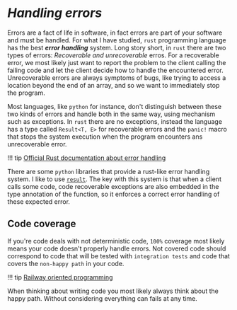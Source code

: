 # *Handling errors*

Errors are a fact of life in software, in fact errors are part of your software and must be handled. For what I have studied, `rust` programming language has the best ***error handling*** system. Long story short, in `rust` there are two types of errors: *Recoverable and unrecoverable* erros. For a recoverable error, we most likely just want to report the problem to the client calling the failing code and let the client decide how to handle the encountered error. Unrecoverable errors are always symptoms of bugs, like trying to access a location beyond the end of an array, and so we want to immediately stop the program.

Most languages, like `python` for instance, don't distinguish between these two kinds of errors and handle both in the same way, using mechanism such as exceptions. In `rust` there are no exceptions, instead the language has a type called `Result<T, E>` for recoverable errors and the `panic!` macro that stops the system execution when the program encounters ans unrecoverable error.

!!! tip
    [Official Rust documentation about error handling](https://doc.rust-lang.org/book/ch09-00-error-handling.html)

There are some `python` libraries that provide a rust-like error handling system. I like to use [`result`](https://pypi.org/project/result/). The key with this system is that when a client calls some code, code recoverable exceptions are also embedded in the type annotation of the function, so it enforces a correct error handling of these expected error.

## Code coverage
If you're code deals with not deterministic code, `100%` coverage most likely means your code doesn't properly handle errors. Not covered code should correspond to code that will be tested with `integration tests` and code that covers the `non-happy path` in your code.

!!! tip
    [Railway oriented programming](https://blog.logrocket.com/what-is-railway-oriented-programming/)

When thinking about writing code you most likely always think about the happy path. Without considering everything can fails at any time.
